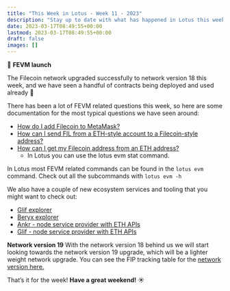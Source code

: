 ```yaml
---
title: "This Week in Lotus - Week 11 - 2023"
description: "Stay up to date with what has happened in Lotus this week"
date: 2023-03-17T08:49:55+00:00
lastmod: 2023-03-17T08:49:55+00:00
draft: false
images: []
---
```


:rocket: **FEVM launch**

The Filecoin network upgraded successfully to network version 18 this week, and we have seen a handful of contracts being deployed and used already :tada:

There has been a lot of FEVM related questions this week, so here are some documentation for the most typical questions we have seen around:

- [How do I add Filecoin to MetaMask?](https://docs.filecoin.io/smart-contracts/wallets/metamask/#add-to-metamask)
- [How can I send FIL from a ETH-style account to a Filecoin-style address?](https://docs.filecoin.io/smart-contracts/wallets/filforwader/)
- [How can I get my Filecoin address from an ETH address?](https://beryx.zondax.ch/address_converter)
   - In Lotus you can use the lotus evm stat <ETH-addrs> command.

In Lotus most FEVM related commands can be found in the `lotus evm` command. Check out all the subcommands with `lotus evm -h`

We also have a couple of new ecosystem services and tooling that you might want to check out:
- [Glif explorer](https://explorer.glif.io/)
- [Beryx explorer](https://beryx.zondax.ch/)
- [Ankr - node service provider with ETH APIs](https://www.ankr.com/rpc/filecoin/)
- [Glif - node service provider with ETH APIs](https://hosting.glif.io/)

**Network version 19**
With the network version 18 behind us we will start looking towards the network version 19 upgrade, which will be a lighter weight network upgrade. You can see the FIP tracking table for the [network version here.](https://filecoin.notion.site/nv19-Governance-DRI-FIPs-Tracking-Table-183c9ea033c547b39fc4c422174d4531)

That’s it for the week! **Have a great weekend!** :sunny: